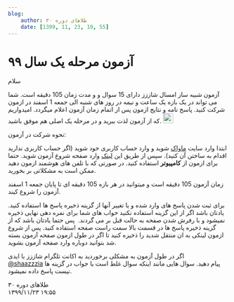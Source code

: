 ```yaml
---
blog:
    author: طلاهای دوره ۳۰
    date: [1399, 11, 23, 19, 55]
---
```

# آزمون مرحله یک سال ۹۹

<div class="cnt">
<p>سلام</p>

<p>آزمون شبیه ساز امسال شاززز دارای 15 سوال و و مدت زمان 105 دقیقه است. شما می تواند در یک بازه یک ساعت و نیمه در روز های شنبه الی جمعه 1 اسفند در ازمون شرکت کنید. پاسخ نامه و نتایج ازمون پس از اتمام زمان آزمون اعلام میگردد. امیدواریم که از آزمون لذت ببرید و در مرحله یک اصلی هم موفق باشید. <img alt="smiley" height="23" src="https://blog.ir/media/script/ckeditor/4.12.1/plugins/smiley/images/regular_smile.png" title="smiley" width="23"/></p>

<p>نحوه شرکت در آزمون:</p>
<p>ابتدا وارد سایت <a href="https://mavak.shaazzz.ir">ماواک</a> شوید و وارد حساب کاربری خود شوید (اگر حساب کاربری ندارید اقدام به ساختن آن کنید). سپس از طریق این <a href="https://mavak.shaazzz.ir/quiz/shaazzz/marhale1-shaazzz-dore30/virtual">لینک</a> وارد صفحه شروع آزمون شوید. حتما برای ازمون از <strong>کامپیوتر</strong> استفاده کنید. در صورتی که با تلفن های هوشمند ازمون دهید ممکن است به مشکلاتی بر بخورید. </p>

<p>زمان آزمون 105 دقیقه است و میتوانید در هر بازه 105 دقیقه ای تا پایان جمعه 1 اسفند آزمون را شروع کیند.</p>

<p>برای ثبت شدن پاسخ های وارد شده و یا تغییر آنها از گزینه ذخیره پاسخ ها استفاده کنید. یادتان باشد اگر از این گزینه استفاده نکنید حواب های شما برای نمره دهی نهایی ذخیره نمیشود و با رفرش شدن صفحه به حالت قبل بر می گردند.  پس حتما یادتان باشد که از گزینه ذخیره پاسخ ها در قسمت بالا سمت راست صفحه استفاده کنید. پس از شروع ازمون لینکی به ان منتقل شدید را ذخیره کنید تا اگر در طول ازمون صفحه آزمون بسته شد بتوانید دوباره وارد صفحه آزمون بشوید.</p>

<p>اگر در طول آزمون به مشکلی برخوردید به اکانت تلگرام شاززز با ایدی <a href="https://t.me/shaazzzia">@shaazzzia</a> پیام دهید. سوال هایی مانند اینکه سوال غلط است یا جواب در گزینه ها نیست پاسخ داده نمیشود.</p>

</div>

<div class="blog-info">
    <div class="blog-author">طلاهای دوره ۳۰</div>
    <div class="blog-date">۱۳۹۹/۱۱/۲۳ ۱۹:۵۵</div>
</div>

